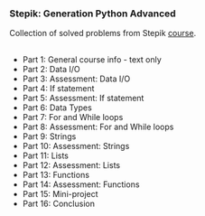 ### Stepik: Generation Python Advanced
Collection of solved problems from Stepik [course](https://stepik.org/course/58852).
##
* Part 1: General course info - text only
* Part 2: Data I/O
* Part 3: Assessment: Data I/O
* Part 4: If statement
* Part 5: Assessment: If statement
* Part 6: Data Types
* Part 7: For and While loops
* Part 8: Assessment: For and While loops
* Part 9: Strings
* Part 10: Assessment: Strings
* Part 11: Lists
* Part 12: Assessment: Lists
* Part 13: Functions
* Part 14: Assessment: Functions
* Part 15: Mini-project
* Part 16: Conclusion